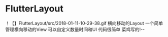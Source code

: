 # FlutterLayout
！【】FlutterLayout/src/2018-01-11-10-29-38.gif
横向移动的Layout 一个简单管理横向移动的View 可以自定义数量时间和UI
代码很简单 菜鸡写的!-- 
